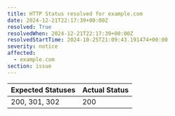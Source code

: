 ```yaml
---
title: HTTP Status resolved for example.com
date: 2024-12-21T22:17:39+00:00Z
resolved: True
resolvedWhen: 2024-12-21T22:17:39+00:00Z
resolvedStartTime: 2024-10-25T21:09:43.191474+00:00
severity: notice
affected:
  - example.com
section: issue
---
```


| Expected Statuses | Actual Status  |
|-------------------|----------------|
| 200, 301, 302 | 200 |
